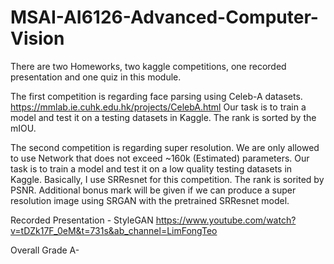 # MSAI-AI6126-Advanced-Computer-Vision

There are two Homeworks, two kaggle competitions, one recorded presentation and one quiz in this module.

The first competition is regarding face parsing using Celeb-A datasets. https://mmlab.ie.cuhk.edu.hk/projects/CelebA.html Our task is to train a model and test it
on a testing datasets in Kaggle. The rank is sorted by the mIOU. 

The second competition is regarding super resolution. We are only allowed to use Network that does not exceed ~160k (Estimated) parameters. Our task is to train a model and test it on a low quality testing datasets in Kaggle. Basically, I use SRResnet for this competition. The rank is sorited by PSNR. Additional bonus mark will be given if we can produce a super resolution image using SRGAN with the pretrained SRResnet model. 

Recorded Presentation - StyleGAN https://www.youtube.com/watch?v=tDZk17F_0eM&t=731s&ab_channel=LimFongTeo

Overall Grade A-
